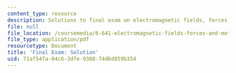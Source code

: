 ```yaml
---
content_type: resource
description: Solutions to final exam on electromagnetic fields, forces, and motion.
file: null
file_location: /coursemedia/6-641-electromagnetic-fields-forces-and-motion-spring-2005/71af54fa04c63dfe936874d6d859b354_final_exam_sol.pdf
file_type: application/pdf
resourcetype: Document
title: 'Final Exam: Solution'
uid: 71af54fa-04c6-3dfe-9368-74d6d859b354
---
```

